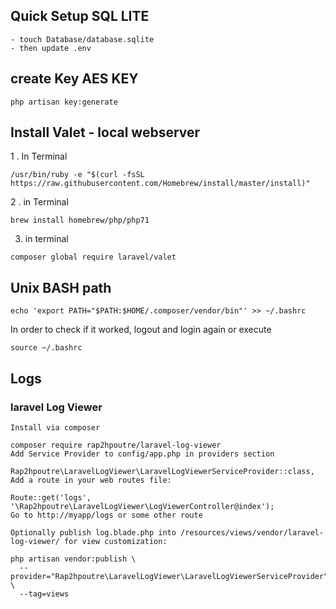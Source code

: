 ##  Quick Setup SQL LITE
```
- touch Database/database.sqlite
- then update .env
```
##  create Key AES KEY
```
php artisan key:generate 
```
## Install Valet - local webserver
1 . In Terminal
```
/usr/bin/ruby -e "$(curl -fsSL https://raw.githubusercontent.com/Homebrew/install/master/install)"
```
2 . in Terminal
```
brew install homebrew/php/php71
```
3. in terminal
```
composer global require laravel/valet
```

## Unix BASH path 
```
echo 'export PATH="$PATH:$HOME/.composer/vendor/bin"' >> ~/.bashrc
```
In order to check if it worked, logout and login again or execute
```
source ~/.bashrc
```
## Logs
### laravel Log Viewer
```
Install via composer

composer require rap2hpoutre/laravel-log-viewer
Add Service Provider to config/app.php in providers section

Rap2hpoutre\LaravelLogViewer\LaravelLogViewerServiceProvider::class,
Add a route in your web routes file:

Route::get('logs', '\Rap2hpoutre\LaravelLogViewer\LogViewerController@index');
Go to http://myapp/logs or some other route

Optionally publish log.blade.php into /resources/views/vendor/laravel-log-viewer/ for view customization:

php artisan vendor:publish \
  --provider="Rap2hpoutre\LaravelLogViewer\LaravelLogViewerServiceProvider" \
  --tag=views
  ```
